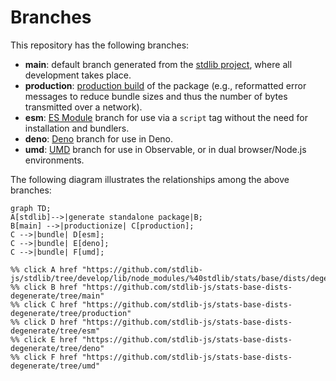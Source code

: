 <!--

@license Apache-2.0

Copyright (c) 2022 The Stdlib Authors.

Licensed under the Apache License, Version 2.0 (the "License");
you may not use this file except in compliance with the License.
You may obtain a copy of the License at

    http://www.apache.org/licenses/LICENSE-2.0

Unless required by applicable law or agreed to in writing, software
distributed under the License is distributed on an "AS IS" BASIS,
WITHOUT WARRANTIES OR CONDITIONS OF ANY KIND, either express or implied.
See the License for the specific language governing permissions and
limitations under the License.

-->

# Branches

This repository has the following branches:

-   **main**: default branch generated from the [stdlib project][stdlib-url], where all development takes place.
-   **production**: [production build][production-url] of the package (e.g., reformatted error messages to reduce bundle sizes and thus the number of bytes transmitted over a network).
-   **esm**: [ES Module][esm-url] branch for use via a `script` tag without the need for installation and bundlers.
-   **deno**: [Deno][deno-url] branch for use in Deno.
-   **umd**: [UMD][umd-url] branch for use in Observable, or in dual browser/Node.js environments.

The following diagram illustrates the relationships among the above branches:

```mermaid
graph TD;
A[stdlib]-->|generate standalone package|B;
B[main] -->|productionize| C[production];
C -->|bundle| D[esm];
C -->|bundle| E[deno];
C -->|bundle| F[umd];

%% click A href "https://github.com/stdlib-js/stdlib/tree/develop/lib/node_modules/%40stdlib/stats/base/dists/degenerate"
%% click B href "https://github.com/stdlib-js/stats-base-dists-degenerate/tree/main"
%% click C href "https://github.com/stdlib-js/stats-base-dists-degenerate/tree/production"
%% click D href "https://github.com/stdlib-js/stats-base-dists-degenerate/tree/esm"
%% click E href "https://github.com/stdlib-js/stats-base-dists-degenerate/tree/deno"
%% click F href "https://github.com/stdlib-js/stats-base-dists-degenerate/tree/umd"
```

[stdlib-url]: https://github.com/stdlib-js/stdlib/tree/develop/lib/node_modules/%40stdlib/stats/base/dists/degenerate
[production-url]: https://github.com/stdlib-js/stats-base-dists-degenerate/tree/production
[deno-url]: https://github.com/stdlib-js/stats-base-dists-degenerate/tree/deno
[umd-url]: https://github.com/stdlib-js/stats-base-dists-degenerate/tree/umd
[esm-url]: https://github.com/stdlib-js/stats-base-dists-degenerate/tree/esm